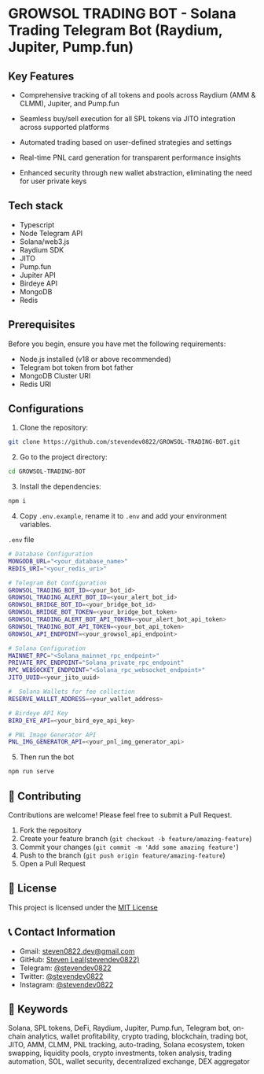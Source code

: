 # GROWSOL TRADING BOT - Solana Trading Telegram Bot (Raydium, Jupiter, Pump.fun)

## Key Features

- Comprehensive tracking of all tokens and pools across Raydium (AMM & CLMM), Jupiter, and Pump.fun

- Seamless buy/sell execution for all SPL tokens via JITO integration across supported platforms

- Automated trading based on user-defined strategies and settings

- Real-time PNL card generation for transparent performance insights

- Enhanced security through new wallet abstraction, eliminating the need for user private keys

## Tech stack
- Typescript
- Node Telegram API
- Solana/web3.js
- Raydium SDK
- JITO
- Pump.fun
- Jupiter API
- Birdeye API
- MongoDB
- Redis

## Prerequisites

Before you begin, ensure you have met the following requirements:

- Node.js installed (v18 or above recommended)
- Telegram bot token from bot father
- MongoDB Cluster URI
- Redis URI

## Configurations

1. Clone the repository:

```sh
git clone https://github.com/stevendev0822/GROWSOL-TRADING-BOT.git
```

2. Go to the project directory:

```sh
cd GROWSOL-TRADING-BOT
```

3. Install the dependencies:

```sh
npm i
```

4. Copy `.env.example`, rename it to `.env` and add your environment variables.

`.env` file
```sh
# Database Configuration
MONGODB_URL="<your_database_name>"  
REDIS_URI="<your_redis_uri>"

# Telegram Bot Configuration
GROWSOL_TRADING_BOT_ID=<your_bot_id>  
GROWSOL_TRADING_ALERT_BOT_ID=<your_alert_bot_id>  
GROWSOL_BRIDGE_BOT_ID=<your_bridge_bot_id>
GROWSOL_BRIDGE_BOT_TOKEN=<your_bridge_bot_token> 
GROWSOL_TRADING_ALERT_BOT_API_TOKEN=<your_alert_bot_api_token>  
GROWSOL_TRADING_BOT_API_TOKEN=<your_bot_api_token> 
GROWSOL_API_ENDPOINT=<your_growsol_api_endpoint>  

# Solana Configuration
MAINNET_RPC="<Solana_mainnet_rpc_endpoint>"
PRIVATE_RPC_ENDPOINT="Solana_private_rpc_endpoint"
RPC_WEBSOCKET_ENDPOINT="<Solana_rpc_websocket_endpoint>"
JITO_UUID=<your_jito_uuid>  

#  Solana Wallets for fee collection    
RESERVE_WALLET_ADDRESS=<your_wallet_address>  

# Birdeye API Key
BIRD_EYE_API=<your_bird_eye_api_key>  

# PNL Image Generator API
PNL_IMG_GENERATOR_API=<your_pnl_img_generator_api> 
```

5. Then run the bot

```sh
npm run serve
```

## 🤝 Contributing

Contributions are welcome! Please feel free to submit a Pull Request.

1. Fork the repository
2. Create your feature branch (`git checkout -b feature/amazing-feature`)
3. Commit your changes (`git commit -m 'Add some amazing feature'`)
4. Push to the branch (`git push origin feature/amazing-feature`)
5. Open a Pull Request

## 📄 License

This project is licensed under the [MIT License](./LICENSE)

## 📞 Contact Information

- Gmail: [steven0822.dev@gmail.com](mailto:steven0822.dev@gmail.com)
- GitHub: [Steven Leal(stevendev0822)](https://github.com/stevendev0822)
- Telegram: [@stevendev0822](https://t.me/stevendev0822)
- Twitter: [@stevendev0822](https://twitter.com/stevendev0822)
- Instagram: [@stevendev0822](https://www.instagram.com/stevendev0822/)


## 🔑 Keywords

Solana, SPL tokens, DeFi, Raydium, Jupiter, Pump.fun, Telegram bot, on-chain analytics, wallet profitability, crypto trading, blockchain, trading bot, JITO, AMM, CLMM, PNL tracking, auto-trading, Solana ecosystem, token swapping, liquidity pools, crypto investments, token analysis, trading automation, SOL, wallet security, decentralized exchange, DEX aggregator